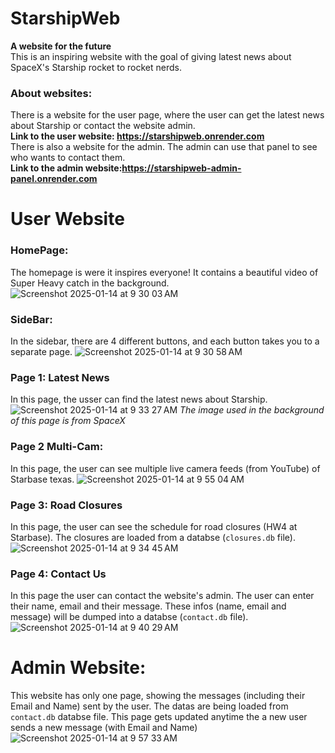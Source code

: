 # StarshipWeb
**A website for the future** <br>
This is an inspiring website with the goal of giving latest news about SpaceX's Starship rocket to rocket nerds. <br>
### About websites:
There is a website for the user page, where the user can get the latest news about Starship or contact the website admin. <br>
**Link to the user website: https://starshipweb.onrender.com** <br>
There is also a website for the admin. The admin can use that panel to see who wants to contact them. <br> 
**Link to the admin website:https://starshipweb-admin-panel.onrender.com**

# User Website
### HomePage:
The homepage is were it inspires everyone! It contains a beautiful video of Super Heavy catch in the background. ![Screenshot 2025-01-14 at 9 30 03 AM](https://github.com/user-attachments/assets/d34175dd-409e-4c5a-9825-5b695cd4622f)

### SideBar:
In the sidebar, there are 4 different buttons, and each button takes you to a separate page. 
![Screenshot 2025-01-14 at 9 30 58 AM](https://github.com/user-attachments/assets/caaf1a0f-97f6-44af-9ac2-d9d570f087af)

### Page 1: Latest News 
In this page, the usser can find the latest news about Starship. 
![Screenshot 2025-01-14 at 9 33 27 AM](https://github.com/user-attachments/assets/b24ce8ff-311e-43a7-b28c-f8b565e5cecf)
*The image used in the background of this page is from SpaceX*

### Page 2 Multi-Cam:
In this page, the user can see multiple live camera feeds (from YouTube) of Starbase texas. 
![Screenshot 2025-01-14 at 9 55 04 AM](https://github.com/user-attachments/assets/98081ef6-1cf2-49c5-9542-13ccb16eb772)

### Page 3: Road Closures 
In this page, the user can see the schedule for road closures (HW4 at Starbase). The closures are loaded from a databse (`closures.db` file).
![Screenshot 2025-01-14 at 9 34 45 AM](https://github.com/user-attachments/assets/3020cc5f-e2ed-4c96-a096-f8e3c15c2020)

### Page 4: Contact Us
In this page the user can contact the website's admin. The user can enter their name, email and their message. These infos (name, email and message) will be dumped into a databse (`contact.db` file).
![Screenshot 2025-01-14 at 9 40 29 AM](https://github.com/user-attachments/assets/325e02f0-4962-4410-abae-5367d0a775d8)

# Admin Website:
This website has only one page, showing the messages (including their Email and Name) sent by the user. The datas are being loaded from `contact.db` databse file. This page gets updated anytime the a new user sends a new message (with Email and Name)
![Screenshot 2025-01-14 at 9 57 33 AM](https://github.com/user-attachments/assets/2300b703-f36b-41a5-b799-342a1c499ec1)
